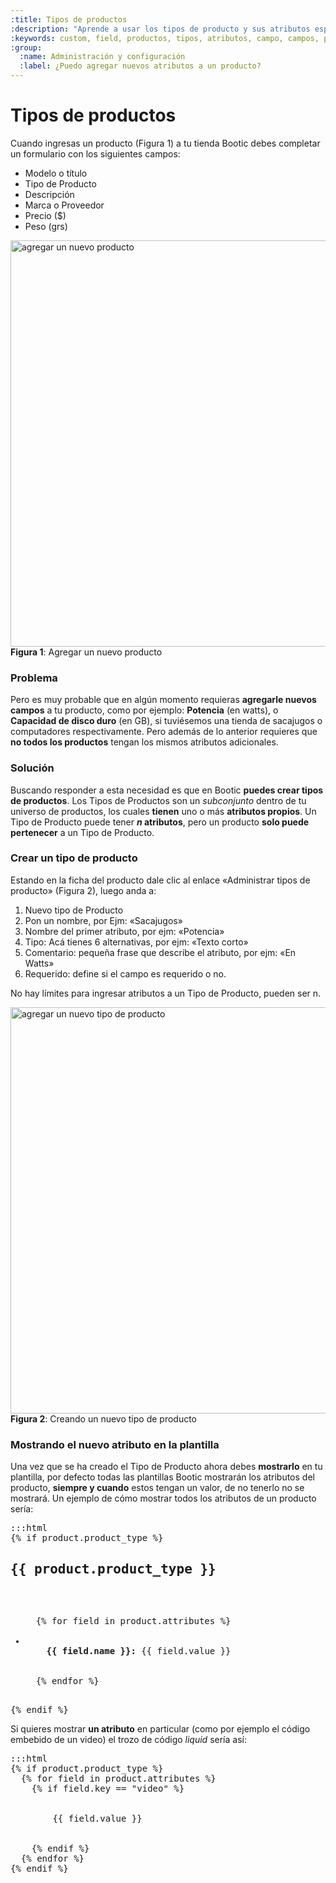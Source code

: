 ```yaml
---
:title: Tipos de productos
:description: "Aprende a usar los tipos de producto y sus atributos específicos."
:keywords: custom, field, productos, tipos, atributos, campo, campos, personalización, agregar
:group:
  :name: Administración y configuración
  :label: ¿Puedo agregar nuevos atributos a un producto?
---
```

# Tipos de productos

Cuando ingresas un producto (Figura 1) a tu tienda Bootic debes completar un formulario con
los siguientes campos:

- Modelo o título
- Tipo de Producto
- Descripción
- Marca o Proveedor
- Precio ($)
- Peso (grs)

<div class="captura">
    <div class="c-contenido">
        <img src="/img/admin/ss_new_product.png" width="650" alt="agregar un nuevo producto" />
    </div>
    <div class="c-pie">
        <strong>Figura 1</strong>: Agregar un nuevo producto
    </div>
</div>


### Problema
Pero es muy probable que en algún momento requieras **agregarle nuevos
campos** a tu producto, como por ejemplo: **Potencia** (en watts), o **Capacidad
de disco duro** (en GB), si tuviésemos una tienda de sacajugos o computadores
respectivamente. Pero además de lo anterior requieres que **no todos los
productos** tengan los mismos atributos adicionales.

### Solución
Buscando responder a esta necesidad es que en Bootic **puedes crear tipos de
productos**. Los Tipos de Productos son un _subconjunto_ dentro de tu universo
de productos, los cuales **tienen** uno o más **atributos propios**. Un Tipo de Producto
puede tener **_n_ atributos**, pero un producto **solo puede pertenecer** a un Tipo
de Producto.

### Crear un tipo de producto

Estando en la ficha del producto dale clic al enlace «Administrar tipos de
producto» (Figura 2), luego anda a:

1. Nuevo tipo de Producto
2. Pon un nombre, por Ejm: «Sacajugos»
3. Nombre del primer atributo, por ejm: «Potencia»
4. Tipo: Acá tienes 6 alternativas, por ejm: «Texto corto»
6. Comentario: pequeña frase que describe el atributo, por ejm: «En Watts»
7. Requerido: define si el campo es requerido o no.

No hay límites para ingresar atributos a un Tipo de Producto, pueden ser n.

<div class="captura">
    <div class="c-contenido">
        <img src="/img/admin/ss_new_product_type.png" width="650" alt="agregar un nuevo tipo de producto" />
    </div>
    <div class="c-pie">
        <strong>Figura 2</strong>: Creando un nuevo tipo de producto
    </div>
</div>

### Mostrando el nuevo atributo en la plantilla

Una vez que se ha creado el Tipo de Producto ahora debes **mostrarlo** en tu
plantilla, por defecto todas las plantillas Bootic mostrarán los atributos del
producto, **siempre y cuando** estos tengan un valor, de no tenerlo no se
mostrará. Un ejemplo de cómo mostrar todos los atributos de un producto sería:

<pre>:::html
{% if product.product_type %}
<h2>{{ product.product_type }}</h2>
<ul id="product-attributes">
  {% for field in product.attributes %}
  <li class="attribute-{{field.key}}">
    <strong>{{ field.name }}:</strong> <span>{{ field.value }}</span>
  </li>
  {% endfor %}
</ul>
{% endif %}
</pre>

Si quieres mostrar **un atributo** en particular (como por ejemplo el código
embebido de un video) el trozo de código _liquid_ sería así:

<pre>:::html
{% if product.product_type %}
  {% for field in product.attributes %}
    {% if field.key == "video" %}
      <div class="video">
        {{ field.value }}
      </div>
    {% endif %}
  {% endfor %}
{% endif %}
</pre>
